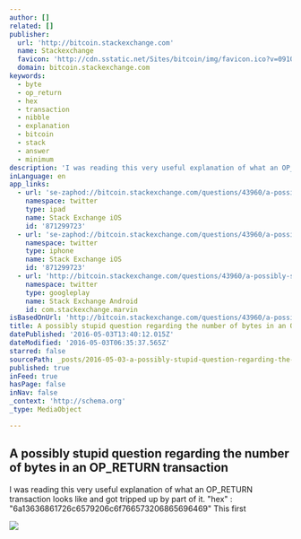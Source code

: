 ```yaml
---
author: []
related: []
publisher:
  url: 'http://bitcoin.stackexchange.com'
  name: Stackexchange
  favicon: 'http://cdn.sstatic.net/Sites/bitcoin/img/favicon.ico?v=0910168c5c65'
  domain: bitcoin.stackexchange.com
keywords:
  - byte
  - op_return
  - hex
  - transaction
  - nibble
  - explanation
  - bitcoin
  - stack
  - answer
  - minimum
description: 'I was reading this very useful explanation of what an OP_RETURN transaction looks like and got tripped up by part of it. "hex" : "6a13636861726c6579206c6f766573206865696469" This first'
inLanguage: en
app_links:
  - url: 'se-zaphod://bitcoin.stackexchange.com/questions/43960/a-possibly-stupid-question-regarding-the-number-of-bytes-in-an-op-return-transac'
    namespace: twitter
    type: ipad
    name: Stack Exchange iOS
    id: '871299723'
  - url: 'se-zaphod://bitcoin.stackexchange.com/questions/43960/a-possibly-stupid-question-regarding-the-number-of-bytes-in-an-op-return-transac'
    namespace: twitter
    type: iphone
    name: Stack Exchange iOS
    id: '871299723'
  - url: 'http://bitcoin.stackexchange.com/questions/43960/a-possibly-stupid-question-regarding-the-number-of-bytes-in-an-op-return-transac'
    namespace: twitter
    type: googleplay
    name: Stack Exchange Android
    id: com.stackexchange.marvin
isBasedOnUrl: 'http://bitcoin.stackexchange.com/questions/43960/a-possibly-stupid-question-regarding-the-number-of-bytes-in-an-op-return-transac'
title: A possibly stupid question regarding the number of bytes in an OP_RETURN transaction
datePublished: '2016-05-03T13:40:12.015Z'
dateModified: '2016-05-03T06:35:37.565Z'
starred: false
sourcePath: _posts/2016-05-03-a-possibly-stupid-question-regarding-the-number-of-bytes-in.md
published: true
inFeed: true
hasPage: false
inNav: false
_context: 'http://schema.org'
_type: MediaObject

---
```

<article style=""><h1>A possibly stupid question regarding the number of bytes in an OP_RETURN transaction</h1><p>I was reading this very useful explanation of what an OP_RETURN transaction looks like and got tripped up by part of it. "hex" : "6a13636861726c6579206c6f766573206865696469" This first</p><img src="http://cdn.sstatic.net/Sites/bitcoin/img/apple-touch-icon.png?v=a43e5a337e6b&amp;a" /></article>